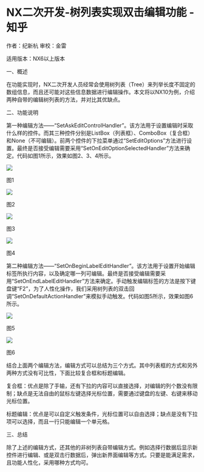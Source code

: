 # NX二次开发-树列表实现双击编辑功能 - 知乎
作者：纪新杭 审校：金雷

适用版本：NX6以上版本

一、概述

在功能实现时，NX二次开发人员经常会使用树列表（Tree）来列举长度不固定的数组信息，而且还可能对这些信息数据进行编辑操作。本文将以NX10为例，介绍两种自带的编辑树列表的方法，并对比其优缺点。

二、功能说明

第一种编辑方法——“SetAskEditControlHandler”。该方法用于设置编辑时采取什么样的控件。而其三种控件分别是ListBox（列表框）、ComboBox（复合框）和None（不可编辑）。前两个控件的下拉菜单通过“SetEditOptions”方法进行设置。最终是否接受编辑需要采用“SetOnEditOptionSelectedHandler”方法来确定。代码如图1所示，效果如图2、3、4所示。

![](https://pic4.zhimg.com/v2-afaf259f1f0cb59b2618561b4f70aff3_b.jpg)

图1

![](https://pic1.zhimg.com/v2-d41ec1526ae10fd9e96c43d3cd576788_b.jpg)

图2

![](https://pic3.zhimg.com/v2-6fb9c84e1e0031b7a92cd7367f9d0886_b.jpg)

图3

![](https://pic2.zhimg.com/v2-845147db7c309b80a48af757c623fa0d_b.jpg)

图4

第二种编辑方法——“SetOnBeginLabelEditHandler”。该方法用于设置开始编辑标签所执行内容，以及确定哪一列可编辑。最终是否接受编辑需要采用“SetOnEndLabelEditHandler”方法来确定。手动触发编辑标签的方法是按下键盘键“F2”，为了人性化操作，我们采用树列表的双击回调“SetOnDefaultActionHandler”来模拟手动触发。代码如图5所示，效果如图6所示。

![](https://pic3.zhimg.com/v2-9e1a98f9add1e3bf4c7c051dbd1bd7ea_b.jpg)

图5

![](https://pic4.zhimg.com/v2-22763974ef15ef636796425f608d772f_b.jpg)

图6

结合上面两个编辑方法，编辑方式可以总结为三个方式。其中列表框的方式和另外两种方式没有可比性，下面比较复合框和标题编辑。

复合框：优点是除了手输，还有下拉的内容可以直接选择，对编辑的列个数没有限制；缺点是无法自由的鼠标左键选择光标位置，需要通过键盘的左键、右键来移动光标位置。

标题编辑：优点是可以自定义触发条件，光标位置可以自由选择；缺点是没有下拉项可以选择，而且一行只能编辑一个单元格。

三、总结

除了上述的编辑方式，还其他的非树列表自带编辑方式。例如选择行数据后显示新控件进行编辑、或是双击行数据后，弹出新界面编辑等方式。只要是能满足需求，且功能人性化，采用哪种方式均可。